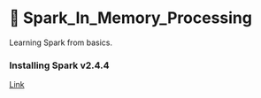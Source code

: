 # :memo: Spark_In_Memory_Processing

Learning Spark from basics.

### Installing Spark v2.4.4 
[Link](https://github.com/priyansh19/Spark_In_Memory_Processing/blob/master/Installing_Spark/README.md)
